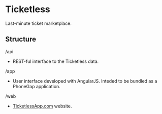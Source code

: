 Ticketless
==========

Last-minute ticket marketplace.

Structure
---------

/api
  - REST-ful interface to the Ticketless data.

/app
  - User interface developed with AngularJS. Inteded to be bundled as a PhoneGap application.

/web
  - [TicketlessApp.com](http://www.ticketlessapp.com) website.